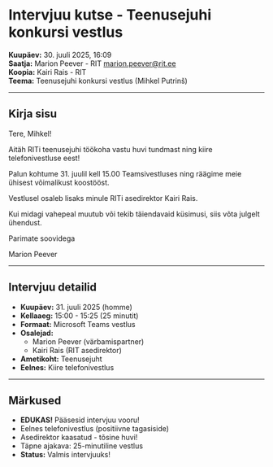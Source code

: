 # Intervjuu kutse - Teenusejuhi konkursi vestlus

**Kuupäev:** 30. juuli 2025, 16:09  
**Saatja:** Marion Peever - RIT <marion.peever@rit.ee>  
**Koopia:** Kairi Rais - RIT  
**Teema:** Teenusejuhi konkursi vestlus (Mihkel Putrinš)

---

## Kirja sisu

Tere, Mihkel!

Aitäh RITi teenusejuhi töökoha vastu huvi tundmast ning kiire telefonivestluse eest!

Palun kohtume 31. juulil kell 15.00 Teamsivestluses ning räägime meie ühisest võimalikust koostööst.

Vestlusel osaleb lisaks minule RITi asedirektor Kairi Rais.

Kui midagi vahepeal muutub või tekib täiendavaid küsimusi, siis võta julgelt ühendust.

Parimate soovidega

Marion Peever

---

## Intervjuu detailid

- **Kuupäev:** 31. juuli 2025 (homme)
- **Kellaaeg:** 15:00 - 15:25 (25 minutit)
- **Formaat:** Microsoft Teams vestlus
- **Osalejad:**
  - Marion Peever (värbamispartner)
  - Kairi Rais (RIT asedirektor)
- **Ametikoht:** Teenusejuht
- **Eelnes:** Kiire telefonivestlus

---

## Märkused

- **EDUKAS!** Pääsesid intervjuu vooru!
- Eelnes telefonivestlus (positiivne tagasiside)
- Asedirektor kaasatud - tõsine huvi!
- Täpne ajakava: 25-minutiline vestlus
- **Status:** Valmis intervjuuks!
